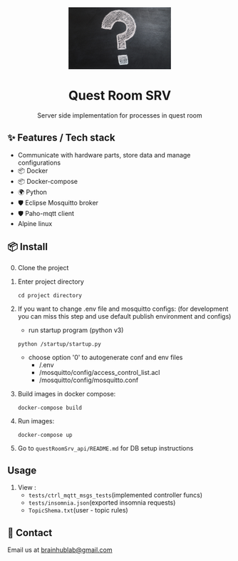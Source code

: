 <div align="center">
  <a>
    <img width="230" src="./images/quest_mark.jpg">
  </a>
</div>
<div align="center">
  <h1>Quest Room SRV</h1>
  <p>Server side implementation for processes in quest room</p>

</div>

## ✨ Features / Tech stack
-   Communicate with hardware parts, store data and manage configurations
- 📦 Docker
- 📦 Docker-compose
- 🌍 Python
- 🛡 Eclipse Mosquitto broker
- 🛡 Paho-mqtt client
-   Alpine linux


## 📦 Install
0. Clone the project
1. Enter project directory
    ```
    cd project directory
    ```
2. If you want to change .env file and mosquitto configs:
    (for development you can miss this step and use default publish environment and configs)
    - run startup program (python v3)
    ```
    python /startup/startup.py
    ```
    - choose option '0' to autogenerate conf and env files
      - /.env
      - /mosquitto/config/access_control_list.acl
      - /mosquitto/config/mosquitto.conf

3. Build images in docker compose:
    ```
    docker-compose build
    ```
4. Run images:
    ```
    docker-compose up
    ```
5. Go to `questRoomSrv_api/README.md` for DB setup instructions

## Usage
1. View :
    - `tests/ctrl_mqtt_msgs_tests`(implemented controller funcs)
    - `tests/insomnia.json`(exported insomnia requests)
    - `TopicShema.txt`(user - topic rules)

## 🤝 Contact

Email us at [brainhublab@gmail.com](mailto:brainhublab@gmail.com)
